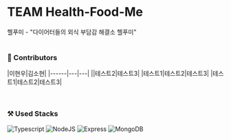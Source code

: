 # TEAM Health-Food-Me
헬푸미 - "다이어터들의 외식 부담감 해결소 헬푸미"
<br/>
<br/>
### 👥 Contributors
|이현우|김소현|
|------|---|---|
||테스트2|테스트3|
|테스트1|테스트2|테스트3|
|테스트1|테스트2|테스트3|

<br/>

### ⚒️ Used Stacks
 ![Typescript](https://img.shields.io/badge/Typescript-3178C6?style=for-the-badge&logo=typescript&logoColor=white)
 ![NodeJS](https://img.shields.io/badge/Node.js-6DA55F?style=for-the-badge&logo=node.js&logoColor=white)
 ![Express](https://img.shields.io/badge/Express-000000?style=for-the-badge&logo=express&logoColor=white)
 ![MongoDB](https://img.shields.io/badge/MongoDB-47A248.svg?style=for-the-badge&logo=mongodb&logoColor=white) 

<br/>
 

